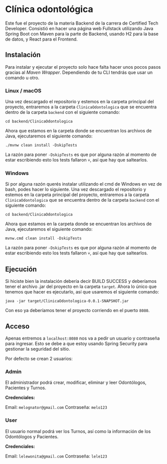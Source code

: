 # Clínica odontológica

Este fue el proyecto de la materia Backend de la carrera de Certified Tech Developer.
Consistió en hacer una página web Fullstack utilizando Java Spring Boot con Maven para la parte de Backend, usando H2 para la base de datos, y React para el Frontend.

## Instalación

Para instalar y ejecutar el proyecto solo hace falta hacer unos pocos pasos gracias al *Maven Wrapper*.
Dependiendo de tu CLI tendrás que usar un comando u otro.

### Linux / macOS

Una vez descargado el repositorio y estemos en la carpeta principal del proyecto, entraremos a la carpeta ```ClinicaOdontologica``` que se encuentra dentro de la carpeta ```backend``` con el siguiente comando:

```
cd backend/ClinicaOdontologica
```

Ahora que estamos en la carpeta donde se encuentran los archivos de Java, ejecutaremos el siguiente comando:

```
./mvnw clean install -DskipTests
```

La razón para poner ```-DskipTests``` es que por alguna razón al momento de estar escribiendo esto los tests fallaron 💀, así que hay que saltearlos.

### Windows

Si por alguna razón querés instalar utilizando el cmd de Windows en vez de bash, podes hacer lo siguiente.
Una vez descargado el repositorio y estemos en la carpeta principal del proyecto, entraremos a la carpeta ```ClinicaOdontologica``` que se encuentra dentro de la carpeta ```backend``` con el siguiente comando:

```
cd backend/ClinicaOdontologica
```

Ahora que estamos en la carpeta donde se encuentran los archivos de Java, ejecutaremos el siguiente comando:

```
mvnw.cmd clean install -DskipTests
```

La razón para poner ```-DskipTests``` es que por alguna razón al momento de estar escribiendo esto los tests fallaron 💀, así que hay que saltearlos.

## Ejecución

Si hiciste bien la instalación debería decir BUILD SUCCESS y deberíamos tener el archivo .jar del proyecto en la carpeta ```target```.
Ahora lo único que tenemos que hacer es ejecutarlo, así que usaremos el siguiente comando:

```
java -jar target/ClinicaOdontologica-0.0.1-SNAPSHOT.jar
```

Con eso ya deberíamos tener el proyecto corriendo en el puerto ```8080```.

## Acceso

Apenas entremos a ```localhost:8080``` nos va a pedir un usuario y contraseña para ingresar. Esto se debe a que estoy usando Spring Security para gestionar la seguridad del sitio.

Por defecto se crean 2 usuarios:

### Admin

El administrador podrá crear, modificar, eliminar y leer Odontólogos, Pacientes y Turnos.

**Credenciales:**

Email: ```melognator@gmail.com```
Contraseña: ```melo123```

### User

El usuario normal podrá ver los Turnos, así como la información de los Odontólogos y Pacientes.

**Credenciales:**

Email: ```lelewonita@gmail.com```
Contraseña: ```lele123```
